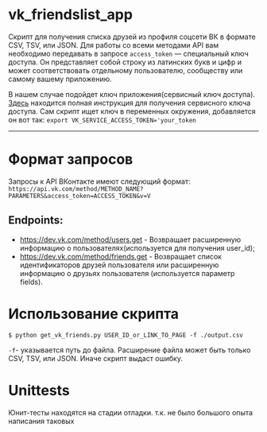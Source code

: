 # vk_friendslist_app

Скрипт для получения списка друзей из профиля соцсети ВК в формате CSV, TSV, или JSON.
Для работы со всеми методами API вам необходимо передавать в запросе `access_token` — специальный ключ доступа. Он представляет собой строку из латинских букв и цифр и может соответствовать отдельному пользователю, сообществу или самому вашему приложению. 

В нашем случае подойдет ключ приложения(сервисный ключ доступа). [Здесь](https://dev.vk.com/api/access-token/getting-started#%D0%A1%D0%B5%D1%80%D0%B2%D0%B8%D1%81%D0%BD%D1%8B%D0%B9%20%D0%BA%D0%BB%D1%8E%D1%87%20%D0%B4%D0%BE%D1%81%D1%82%D1%83%D0%BF%D0%B0)
находится полная инструкция для получения сервисного ключа доступа.
Сам скрипт ищет ключ в переменных окружения, добавляется он вот так:
`export VK_SERVICE_ACCESS_TOKEN='your_token`

---

# Формат запросов

Запросы к API ВКонтакте имеют следующий формат:
`https://api.vk.com/method/METHOD_NAME?PARAMETERS&access_token=ACCESS_TOKEN&v=V`


## Endpoints:

- https://dev.vk.com/method/users.get - Возвращает расширенную информацию о пользователях(используется для получения user_id);
- https://dev.vk.com/method/friends.get - Возвращает список идентификаторов друзей пользователя или расширенную информацию о друзьях пользователя (используется параметр fields).


# Использование скрипта

`$ python get_vk_friends.py USER_ID_or_LINK_TO_PAGE -f ./output.csv`

`-f`- указывается путь до файла. Расширение файла может быть только CSV, TSV, или JSON. Иначе скрипт выдаст ошибку.

# Unittests
Юнит-тесты находятся на стадии отладки. т.к. не было большого опыта написания таковых
